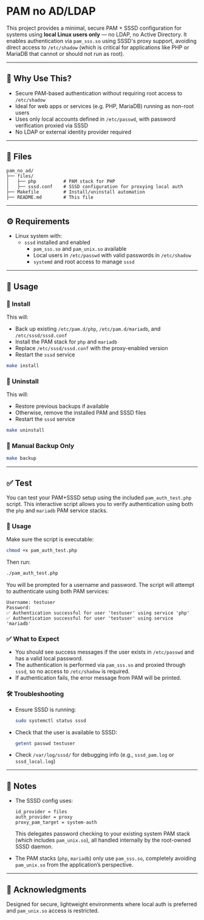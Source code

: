 # PAM no AD/LDAP

This project provides a minimal, secure PAM + SSSD configuration for systems using **local Linux users only** — no LDAP, no Active Directory. It enables authentication via `pam_sss.so` using SSSD's proxy support, avoiding direct access to `/etc/shadow` (which is critical for applications like PHP or MariaDB that cannot or should not run as root).

---

## 🔐 Why Use This?

- Secure PAM-based authentication without requiring root access to `/etc/shadow`
- Ideal for web apps or services (e.g. PHP, MariaDB) running as non-root users
- Uses only local accounts defined in `/etc/passwd`, with password verification proxied via SSSD
- No LDAP or external identity provider required

---

## 📁 Files

```
pam_no_ad/
├── files/
│   ├── php          # PAM stack for PHP
│   ├── sssd.conf    # SSSD configuration for proxying local auth
├── Makefile         # Install/uninstall automation
├── README.md        # This file
```

---

## ⚙️ Requirements

- Linux system with:
  - `sssd` installed and enabled
    - `pam_sss.so` and `pam_unix.so` available
    - Local users in `/etc/passwd` with valid passwords in `/etc/shadow`
    - `systemd` and root access to manage `sssd`

---

## 🚀 Usage

### 🔹 Install

This will:

- Back up existing `/etc/pam.d/php`, `/etc/pam.d/mariadb`, and `/etc/sssd/sssd.conf`
- Install the PAM stack for `php` and `mariadb`
- Replace `/etc/sssd/sssd.conf` with the proxy-enabled version
- Restart the `sssd` service

```bash
make install
```

### 🔹 Uninstall

This will:

- Restore previous backups if available
- Otherwise, remove the installed PAM and SSSD files
- Restart the `sssd` service

```bash
make uninstall
```

### 🔹 Manual Backup Only

```bash
make backup
```

---

## ✅ Test

You can test your PAM+SSSD setup using the included `pam_auth_test.php` script. This interactive script allows you to verify authentication using both the `php` and `mariadb` PAM service stacks.

### 🔹 Usage

Make sure the script is executable:

```bash
chmod +x pam_auth_test.php
```

Then run:

```bash
./pam_auth_test.php
```

You will be prompted for a username and password. The script will attempt to authenticate using both PAM services:

```
Username: testuser
Password:
✅ Authentication successful for user 'testuser' using service 'php'
✅ Authentication successful for user 'testuser' using service 'mariadb'
```

### ✅ What to Expect

- You should see success messages if the user exists in `/etc/passwd` and has a valid local password.
- The authentication is performed via `pam_sss.so` and proxied through `sssd`, so no access to `/etc/shadow` is required.
- If authentication fails, the error message from PAM will be printed.

### 🛠 Troubleshooting

- Ensure SSSD is running:  
  ```bash
  sudo systemctl status sssd
  ```
- Check that the user is available to SSSD:  
  ```bash
  getent passwd testuser
  ```
- Check `/var/log/sssd/` for debugging info (e.g., `sssd_pam.log` or `sssd_local.log`)

---

## 📎 Notes

- The SSSD config uses:
  ```
  id_provider = files
  auth_provider = proxy
  proxy_pam_target = system-auth
  ```
  This delegates password checking to your existing system PAM stack (which includes `pam_unix.so`), all handled internally by the root-owned SSSD daemon.

- The PAM stacks (`php`, `mariadb`) only use `pam_sss.so`, completely avoiding `pam_unix.so` from the application’s perspective.

---

## 🤝 Acknowledgments

Designed for secure, lightweight environments where local auth is preferred and `pam_unix.so` access is restricted.

